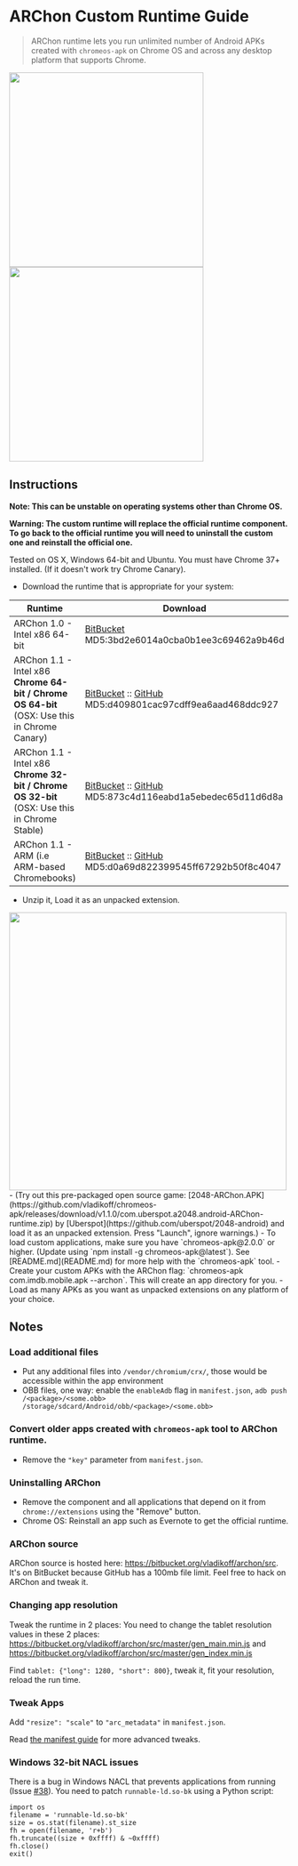 # ARChon Custom Runtime Guide

> ARChon runtime lets you run unlimited number of Android APKs created with `chromeos-apk` on Chrome OS and across any desktop platform that supports Chrome.

<img src="http://v14d.com/g/WinApk.jpg" width="350px" />
<img src="http://v14d.com/g/multiple.png" width="350px" />

## Instructions

**Note: This can be unstable on operating systems other than Chrome OS.**

**Warning: The custom runtime will replace the official runtime component. To go back to the official runtime you will need to uninstall the custom one and reinstall the official one.**

Tested on OS X, Windows 64-bit and Ubuntu. You must have Chrome 37+ installed. (If it doesn't work try Chrome Canary).

- Download the runtime that is appropriate for your system: 

| Runtime  | Download |
|---|---|
| ARChon 1.0 - Intel x86 64-bit | [BitBucket](https://bitbucket.org/vladikoff/archon/get/v1.0.zip) MD5:3bd2e6014a0cba0b1ee3c69462a9b46d |
| ARChon 1.1 - Intel x86 **Chrome 64-bit / Chrome OS 64-bit** (OSX: Use this in Chrome Canary)  | [BitBucket](https://bitbucket.org/vladikoff/archon/get/v1.1-x86_64.zip) :: [GitHub](https://github.com/vladikoff/chromeos-apk/releases/download/v3.0.0/ARChon-v1.1-x86_64.zip)   MD5:d409801cac97cdff9ea6aad468ddc927 |
| ARChon 1.1 - Intel x86 **Chrome 32-bit / Chrome OS 32-bit** (OSX: Use this in Chrome Stable)   | [BitBucket](https://bitbucket.org/vladikoff/archon/get/v1.1-x86_32.zip) :: [GitHub](https://github.com/vladikoff/chromeos-apk/releases/download/v3.0.0/ARChon-v1.1-x86_32.zip)   MD5:873c4d116eabd1a5ebedec65d11d6d8a |
| ARChon 1.1 - ARM (i.e ARM-based Chromebooks)  | [BitBucket](https://bitbucket.org/vladikoff/archon/get/v1.1-ARM.zip) :: [GitHub](https://github.com/vladikoff/chromeos-apk/releases/download/v3.0.0/ARChon-v1.1-ARM.zip) MD5:d0a69d822399545ff67292b50f8c4047   |


- Unzip it, Load it as an unpacked extension.

<img src="http://v14d.com/g/chromeapks/howto.png" width="500px" />
- (Try out this pre-packaged open source game: [2048-ARChon.APK](https://github.com/vladikoff/chromeos-apk/releases/download/v1.1.0/com.uberspot.a2048.android-ARChon-runtime.zip) by [Uberspot](https://github.com/uberspot/2048-android) and load it as an unpacked extension. Press "Launch", ignore warnings.)
- To load custom applications, make sure you have `chromeos-apk@2.0.0` or higher. (Update using `npm install -g chromeos-apk@latest`). See [README.md](README.md) for more help with the `chromeos-apk` tool.
- Create your custom APKs with the ARChon flag: `chromeos-apk com.imdb.mobile.apk --archon`.
This will create an app directory for you.
- Load as many APKs as you want as unpacked extensions on any platform of your choice.


## Notes

### Load additional files 

- Put any additional files into `/vendor/chromium/crx/`, those would be accessible within the app environment
- OBB files, one way: enable the `enableAdb` flag in `manifest.json`,  `adb push /<package>/<some.obb> /storage/sdcard/Android/obb/<package>/<some.obb>`

### Convert older apps created with `chromeos-apk` tool to ARChon runtime.

- Remove the `"key"` parameter from `manifest.json`.

### Uninstalling ARChon

- Remove the component and all applications that depend on it from `chrome://extensions` using the "Remove" button. 
- Chrome OS: Reinstall an app such as Evernote to get the official runtime.

### ARChon source

ARChon source is hosted here: https://bitbucket.org/vladikoff/archon/src. It's on BitBucket because GitHub has a 100mb file limit. Feel free to hack on ARChon and tweak it. 

### Changing app resolution

Tweak the runtime in 2 places: You need to change the tablet resolution values in these 2 places: https://bitbucket.org/vladikoff/archon/src/master/gen_main.min.js and
https://bitbucket.org/vladikoff/archon/src/master/gen_index.min.js

Find `tablet: {"long": 1280, "short": 800}`, tweak it, fit your resolution, reload the run time. 

### Tweak Apps

Add `"resize": "scale"` to `"arc_metadata"` in `manifest.json`.

Read [the manifest guide](manifest.md) for more advanced tweaks.

### Windows 32-bit NACL issues

There is a bug in Windows NACL that prevents applications from running (Issue [#38](https://github.com/vladikoff/chromeos-apk/issues/38)). You need to patch `runnable-ld.so-bk` using a Python script:
```
import os
filename = 'runnable-ld.so-bk'
size = os.stat(filename).st_size
fh = open(filename, 'r+b')
fh.truncate((size + 0xffff) & ~0xffff)
fh.close()
exit()
```
